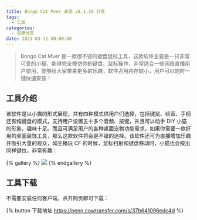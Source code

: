 ```yaml
---
title: Bongo Cat Mver 桌宠 v0.1.16 分享
tags:
  - 工具
categories:
  - 资源分享
date: 2021-03-11 00:00:00
---
```


> Bongo Cat Mver 是一款很不错的键盘鼠标工具，这款软件主要是一只非常可爱的小猫，能够完全模仿你的键盘、鼠标操作，非常适合一些网络直播用户使用，能够给大家带来更多的乐趣，软件占用内存较小，用户可以随时一键快速安装！

<!-- more -->

## 工具介绍

该软件是以小猫的形式展现，共有四种模式供用户们选择，包括键鼠、绘画、手柄还有纯键盘的模式，支持用户设置五十多个音频、按键，并且可以动手 DIY 小猫的形象，趣味十足。而且可满足用户的各种桌面宠物功能需求，如果你需要一款好用的桌面装饰工具，那么这款软件将会是不错的选择。该软件还可为直播增加乐趣并吸引大量的观众，如主播玩 CF 的时候，鼠标扫射和键盘移动时，小猫也会按出同样键位，非常有趣：

{% gallery %}
![](https://cdn.dusays.com/2021/03/320-1.jpg)
{% endgallery %}

## 工具下载

不需要安装任何客户端，点开网页即可下载：

{% button 下载地址 https://penn.cowtransfer.com/s/37b641096edc4d %}